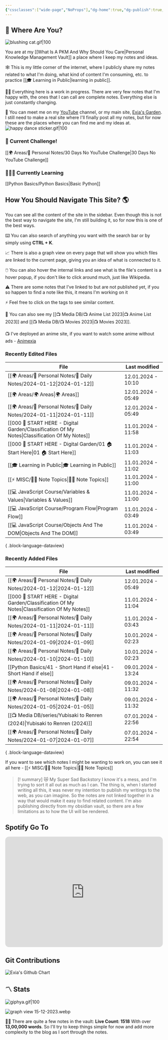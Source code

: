 ```yaml
---
{"cssclasses":["wide-page","NoProps"],"dg-home":true,"dg-publish":true,"permalink":"/000-start-here-digital-garden/01-start-here/","tags":["gardenEntry"],"dgPassFrontmatter":true,"noteIcon":"3","created":"2023-12-10T08:50:33.353+05:30","updated":"2024-01-11T11:03:54.655+05:30"}
---
```


## 🫨 Where Are You?

![blushing cat.gif|100](/img/user/Resources/%F0%9F%93%81%20Files/%F0%9F%93%B8Images/blushing%20cat.gif)

You are at my [[What Is A PKM And Why Should You Care\|Personal Knowledge Management Vault]] a place where I keep my notes and ideas.

🕸️ This is my little corner of the internet, where I publicly share my notes related to what I'm doing, what kind of content I'm consuming, etc. to practice [[🎓 Learning in Public\|learning in public]].

👷🏻 Everything here is a work in progress. There are very few notes that I'm happy with, the ones that I can call are complete notes. Everything else is just constantly changing.

📄 You can meet me on my [YouTube](https://youtube.com/@naamnahihai) channel, or my main site, [Exia's Garden](https://exiasgarden.pages.dev). I still need to make a real site where I'll finally post all my notes, but for now these are the places where you can find me and my ideas at.
![happy dance sticker.gif|100](/img/user/Resources/%F0%9F%93%81%20Files/%F0%9F%93%B8Images/happy%20dance%20sticker.gif)

### 🚀 Current Challenge!
[[🌍 Areas/📧 Personal Notes/30 Days No YouTube Challenge\|30 Days No YouTube Challenge]]
### 🧑🏻‍💻 Currently Learning
[[Python Basics/Python Basics\|Basic Python]]
## How You Should Navigate This Site? 🌎
You can see all the content of the site in the sidebar. Even though this is not the best way to navigate the site, I'm still building it, so for now this is one of the best ways.

⌨️ You can also search of anything you want with the search bar or by simply using **CTRL + K**.

📈 There is also a graph view on every page that will show you which files are linked to the current page, giving you an idea of what is connected to it.

🖱️ You can also hover the internal links and see what is the file's content is a hover popup, if you don't like to click around much, just like Wikipedia.

⚠️ There are some notes that I've linked to but are not published yet, if you so happen to find a note like this, it means I'm working on it

⚡ Feel free to click on the tags to see similar content.

🎥 You can also see my [[📺 Media DB/📺 Anime List 2023\|📺 Anime List 2023]] and [[📺 Media DB/📺 Movies 2023\|📺 Movies 2023]].

📺 I've deployed an anime site, if you want to watch some anime without ads - [Animexia](https://animexia.pages.dev/)
### Recently Edited Files
| File                                                                                             | Last modified      |
| ------------------------------------------------------------------------------------------------ | ------------------ |
| [[🌍 Areas/📧 Personal Notes/📓 Daily Notes/2024-01-12\|2024-01-12]]                          | 12.01.2024 - 10:10 |
| [[🌍 Areas/🌍 Areas\|🌍 Areas]]                                                               | 12.01.2024 - 05:49 |
| [[🌍 Areas/📧 Personal Notes/📓 Daily Notes/2024-01-11\|2024-01-11]]                          | 12.01.2024 - 05:49 |
| [[000 🏡 START HERE - Digital Garden/Classification Of My Notes\|Classification Of My Notes]] | 11.01.2024 - 11:58 |
| [[000 🏡 START HERE - Digital Garden/01 🏠 Start Here\|01 🏠 Start Here]]                     | 11.01.2024 - 11:03 |
| [[🎓 Learning in Public\|🎓 Learning in Public]]                                              | 11.01.2024 - 11:02 |
| [[⚡ MISC/✍🏻 Note Topics\|✍🏻 Note Topics]]                                                   | 11.01.2024 - 11:00 |
| [[💻 JavaScript Course/Variables & Values\|Variables & Values]]                               | 11.01.2024 - 11:00 |
| [[💻 JavaScript Course/Program Flow\|Program Flow]]                                           | 11.01.2024 - 03:49 |
| [[💻 JavaScript Course/Objects And The DOM\|Objects And The DOM]]                             | 11.01.2024 - 03:49 |

{ .block-language-dataview}

### Recently Added Files
| File                                                                                             | Last modified      |
| ------------------------------------------------------------------------------------------------ | ------------------ |
| [[🌍 Areas/📧 Personal Notes/📓 Daily Notes/2024-01-12\|2024-01-12]]                          | 12.01.2024 - 05:49 |
| [[000 🏡 START HERE - Digital Garden/Classification Of My Notes\|Classification Of My Notes]] | 11.01.2024 - 11:04 |
| [[🌍 Areas/📧 Personal Notes/📓 Daily Notes/2024-01-11\|2024-01-11]]                          | 11.01.2024 - 03:43 |
| [[🌍 Areas/📧 Personal Notes/📓 Daily Notes/2024-01-09\|2024-01-09]]                          | 10.01.2024 - 02:23 |
| [[🌍 Areas/📧 Personal Notes/📓 Daily Notes/2024-01-10\|2024-01-10]]                          | 10.01.2024 - 02:23 |
| [[Python Basics/41 - Short Hand if else\|41 - Short Hand if else]]                            | 09.01.2024 - 13:24 |
| [[🌍 Areas/📧 Personal Notes/📓 Daily Notes/2024-01-08\|2024-01-08]]                          | 09.01.2024 - 11:32 |
| [[🌍 Areas/📧 Personal Notes/📓 Daily Notes/2024-01-05\|2024-01-05]]                          | 09.01.2024 - 11:32 |
| [[📺 Media DB/series/Yubisaki to Renren (2024)\|Yubisaki to Renren (2024)]]                   | 07.01.2024 - 22:56 |
| [[🌍 Areas/📧 Personal Notes/📓 Daily Notes/2024-01-07\|2024-01-07]]                          | 07.01.2024 - 22:54 |

{ .block-language-dataview}

If you want to see which notes I might be wanting to work on, you can see it all here - [[⚡ MISC/✍🏻 Note Topics\|✍🏻 Note Topics]]

>[! summary]  😿 My Super Sad Backstory
> I know it's a mess, and I'm trying to sort it all out as much as I can.
The thing is, when I started writing all this, it was never my intention to publish my writings to the web, as you can imagine.
So the notes are not linked together in a way that would make it easy to find related content.
I'm also publishing directly from my obsidian vault, so there are a few limitations as to how the UI will be rendered.

## Spotify Go To
<iframe style="border-radius:12px" src="https://open.spotify.com/embed/playlist/37i9dQZF1EIYpUgYYPrm7Z?utm_source=generator&theme=0" width="100%" height="352" frameBorder="0" allowfullscreen="" allow="autoplay; clipboard-write; encrypted-media; fullscreen; picture-in-picture" loading="lazy"></iframe>

## Git Contributions
<img src="https://ghchart.rshah.org/A020F0/ooexiaoo" alt="Exia's Github Chart" />

## 〽️ Stats
![giphya.gif|100](/img/user/Resources/%F0%9F%93%81%20Files/%F0%9F%93%B8Images/giphya.gif)

![graph view 15-12-2023.webp](/img/user/Resources/%F0%9F%93%81%20Files/%F0%9F%93%B8Images/graph%20view%2015-12-2023.webp)

😵‍💫 There are quite a few notes in the vault:
**Live Count: 1518** With over **13,00,000 words**.
So I'll try to keep things simple for now and add more complexity to the blog as I sort through the notes.
